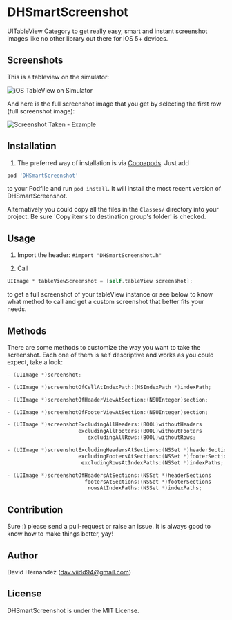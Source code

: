 DHSmartScreenshot
=================

UITableView Category to get really easy, smart and instant screenshot images like no other library out there for iOS 5+ devices.


Screenshots
-----------

This is a tableview on the simulator:

![iOS TableView on Simulator](http://i.imgur.com/oIZJ5bT.png)

And here is the full screenshot image that you get by selecting the first row (full screenshot image):

![Screenshot Taken - Example](http://i.imgur.com/w6UkZCD.png)


Installation
------------

1. The preferred way of installation is via [Cocoapods](http://cocoapods.org). Just add 

```ruby
pod 'DHSmartScreenshot'
```

to your Podfile and run `pod install`. It will install the most recent version of DHSmartScreenshot.

Alternatively you could copy all the files in the ```Classes/``` directory into your project. Be sure 'Copy items to destination group's folder' is checked.


Usage
-----

1. Import the header: ```#import "DHSmartScreenshot.h"```

2. Call 
```objective-c
UIImage * tableViewScreenshot = [self.tableView screenshot];
```
to get a full screenshot of your tableView instance or see below to know what method to call and get a custom screenshot that better fits your needs.


Methods
-------

There are some methods to customize the way you want to take the screenshot.
Each one of them is self descriptive and works as you could expect, take a look:

```objective-c
- (UIImage *)screenshot;
```

```objective-c
- (UIImage *)screenshotOfCellAtIndexPath:(NSIndexPath *)indexPath;
```

```objective-c
- (UIImage *)screenshotOfHeaderViewAtSection:(NSUInteger)section;
```

```objective-c
- (UIImage *)screenshotOfFooterViewAtSection:(NSUInteger)section;
```

```objective-c
- (UIImage *)screenshotExcludingAllHeaders:(BOOL)withoutHeaders
					   excludingAllFooters:(BOOL)withoutFooters
						  excludingAllRows:(BOOL)withoutRows;
```

```objective-c
- (UIImage *)screenshotExcludingHeadersAtSections:(NSSet *)headerSections
					   excludingFootersAtSections:(NSSet *)footerSections
						excludingRowsAtIndexPaths:(NSSet *)indexPaths;
```

```objective-c
- (UIImage *)screenshotOfHeadersAtSections:(NSSet *)headerSections
						 footersAtSections:(NSSet *)footerSections
						  rowsAtIndexPaths:(NSSet *)indexPaths;
```


Contribution
------------

Sure :) please send a pull-request or raise an issue. It is always good to know how to make things better, yay!


Author
------

David Hernandez ([dav.viidd94@gmail.com](mailto:dav.viidd94@gmail.com))


License
-------

DHSmartScreenshot is under the MIT License.
